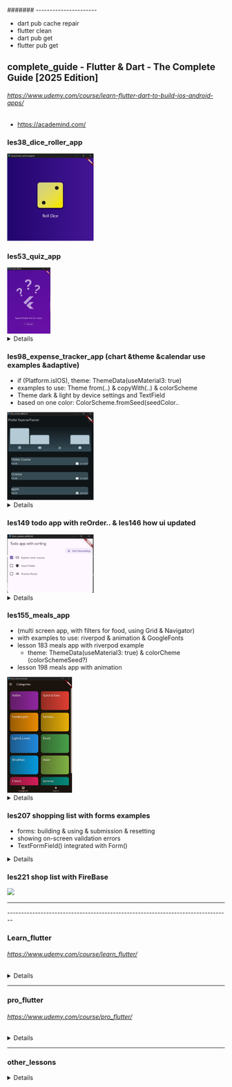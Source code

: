 ####### ----------------------
- dart pub cache repair
- flutter clean
- dart pub get
- flutter pub get

## complete_guide - Flutter & Dart - The Complete Guide [2025 Edition]
###### https://www.udemy.com/course/learn-flutter-dart-to-build-ios-android-apps/
- https://academind.com/

### les38_dice_roller_app
<img src="img/compl_edit/roll_dice.jpg" width="200">

### les53_quiz_app
<img src="img/compl_edit/quiz/quiz_1.jpg" width="100">
<details>
<img src="img/compl_edit/quiz/quiz_2.jpg" width="300"><br>
<img src="img/compl_edit/quiz/quiz_3.jpg" width="300"><br>
<img src="img/compl_edit/quiz/quiz_lesson77.jpg" width="400"><br>
<img src="img/compl_edit/quiz/quiz_l77_values_across_widgets.jpg" width="400">
<hr></details>

### les98_expense_tracker_app (chart &theme &calendar use examples &adaptive)
- if (Platform.isIOS), theme: ThemeData(useMaterial3: true)
- examples to use: Theme from(..) & copyWith(..) & colorScheme
- Theme dark & light by device settings and TextField
- based on one color: ColorScheme.fromSeed(seedColor..
<img src="img/compl_edit/expense/expense_1.jpg" width="200">
<details>
<img src="img/compl_edit/expense/expense_1.jpg" width="300">
<img src="img/compl_edit/expense/expense_light.jpg" width="300">
<img src="img/compl_edit/expense/expense_2.jpg" width="300"><br>
<img src="img/compl_edit/expense/expense_3.jpg" width="300"><br>
<img src="img/compl_edit/expense/expense_adaptive_1.jpg" width="300"><br>
<img src="img/compl_edit/expense/expense_adaptive_2.jpg" width="300"><br>
<hr></details>

### les149 todo app with reOrder.. & les146 how ui updated
<img src="img/compl_edit//todo_app.jpg" width="200">
<details>
<img src="img/compl_edit/widget_elem_trees.jpg" width="400"><br>
<img src="img/compl_edit/how_ui_updated.jpg" width="400"><br>
<img src="img/compl_edit/uI_up_interface.jpg" width="300"><br>
<img src="img/compl_edit/ui_upd_console.jpg" width="300">><br>
<hr></details>

### les155_meals_app 
  - (multi screen app, with filters for food, using Grid & Navigator)
  - with examples to use: riverpod & animation & GoogleFonts
  - lesson 183 meals app with riverpod example
    - theme: ThemeData(useMaterial3: true) & colorCheme (colorSchemeSeed?)
  - lesson 198 meals app with animation
<img src="img/compl_edit/meal/meal_app_1_categories.jpg" width="150">
<details>
<img src="img/compl_edit/meal/meal_app_1_categories.jpg" width="300">
<img src="img/compl_edit/meal/meal_app_screens.jpg" width="400"><br>
<img src="img/compl_edit/meal/meal_app_2.jpg" width="400"><br>
<img src="img/compl_edit/meal/meal_app_3_meal_details.jpg" width="400"><br>
<img src="img/compl_edit/meal/meal_app_4_favorites.jpg" width="400"><br>
<img src="img/compl_edit/meal/meal_app_5_drawer_menu.jpg" width="400"><br>
<img src="img/compl_edit/meal/meal_app_6_checkbox_filters.jpg" width="400"><br>
- lesson 183 meals app with riverpod example
<img src="img/compl_edit/meal/meals_app_riverpod_1.jpg" width="400"><br>
<img src="img/compl_edit/meal/meals_app_riverpod_2.jpg" width="400"><br>
<hr></details>

### les207 shopping list with forms examples
 - forms: building & using & submission & resetting 
 - showing on-screen validation errors
 - TextFormField() integrated with Form()
<details>
<img src="img/compl_edit/shopping_list/shopping_list_1.jpg" width="300"><br>
<img src="img/compl_edit/shopping_list/shopping_list_2.jpg" width="300"><br>
<img src="img/compl_edit/shopping_list/shopping_list_3.jpg" width="300"><br>
<hr></details>

### les221 shop list with FireBase
<img src="img/compl_edit/back_end/some.jpg" width="200">


<hr>--------------------------------------------------------------------------------

### Learn_flutter
###### https://www.udemy.com/course/learn_flutter/
<details>
- main_lesson15_16_img_font
<img src="img/learn_flutter/main_lesson15_16_img_font.jpg" width="300"><br>
- state_ful_less_13_14
- main_lesson13_stateless btn don't work
<img src="img/learn_flutter/main_lesson13_stateless.jpg" width="300"><br>
- main_lesson22_row_column
<img src="img/learn_flutter/main_lesson22_row_column.jpg" width="300"><br>
- main_lesson23_expanded
<img src="img/learn_flutter/main_lesson23_expanded.jpg" width="300"><br>
- main_lesson24_stack
<img src="img/learn_flutter/main_lesson24_stack.jpg" width="300"><br>
- main_lesson25_weather_app
<img src="img/learn_flutter/main_lesson25_weather_app.jpg" width="300"><br>
- main_lesson26_list_view
<img src="img/learn_flutter/main_lesson26_list_view.jpg" width="300"><br>
- main_lesson27_list_view_generate
<img src="img/learn_flutter/main_lesson27_list_view_generate.jpg" width="300"><br>
- main_lesson28_list_view_dynamic
<img src="img/learn_flutter/main_lesson28_list_view_dynamic.jpg" width="300"><br>
- main_material_design_9_10
<img src="img/learn_flutter/main_material_design_9_10.jpg" width="300"><br>
- main_scaffold_11_12
<img src="img/learn_flutter/main_scaffold_11_12.jpg" width="300"><br>
<hr></details>
<hr>

### pro_flutter
###### https://www.udemy.com/course/pro_flutter/
<details>
- lesson_10_1
<img src="img/pro_flutter/lesson_10_1.jpg" width="300"><br>
- lesson_10_2
<img src="img/pro_flutter/lesson_10_2.jpg" width="300"><br>
- lesson_11
<img src="img/pro_flutter/lesson_11.jpg" width="300"><br>
- lesson_9
<img src="img/pro_flutter/lesson_9.jpg" width="300"><br>
- lesson_9/four_main_row_column
<img src="img/pro_flutter/four_main_row_column.jpg" width="300"><br>
- lesson_9/six_main_grid_view
<img src="img/pro_flutter/six_main_grid_view.jpg" width="300"><br>
- navigation_routes_14
- <img src="img/pro_flutter/navigate_route_1.jpg" width="300">
- <img src="img/pro_flutter/navigate_route_2.jpg" width="300"><br>
- /widgets_examples/list_view7
<img src="img/pro_flutter/widgets_examples/list_view_7.jpg" width="300"><br>
- /widgets_examples/grid_view_table_8
<img src="img/pro_flutter/widgets_examples/grid_view_table_8.jpg" width="300"><br>
- /widgets_examples/column_row_horizontal_vertical
<img src="img/pro_flutter/widgets_examples/column_row_horizontal_vertical.jpg" width="300"><br>
- /widgets_examples/lesson9
<img src="img/pro_flutter/widgets_examples/send_data_to_other_device.jpg" width="300"><br>
- /widgets_examples/theme_example13_main
<img src="img/pro_flutter/widgets_examples/theme_example13_main.jpg" width="300"><br>
<hr></details>
<hr>

### other_lessons
<details>
- filepicker_dont_ready 
<img src="img/other_lessons/filepicker_dont_ready.jpg" width="300"><br>
- infinite_list
<img src="img/other_lessons/infinite_list.jpg" width="300"><br>
- jsonuse_example
<img src="img/other_lessons/jsonuse_example.jpg" width="300"><br>
- 1) using_edittext.dart (720)
<img src="img/other_lessons/using_edittext.jpg" width="300"><br>
- 2) text_editor_v2.dart (720)
<img src="img/other_lessons/text_editor_v2.jpg" width="300"><br>
- 3) text_editor_v1.dart (720)
<img src="img/other_lessons/text_editor_v1.jpg" width="300"><br>
</details>